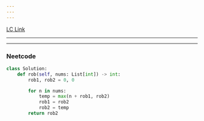 ```yaml
---
---
---
```

[LC Link](https://leetcode.com/problems/house-robber/)

----
---
### Neetcode

```python
class Solution:
    def rob(self, nums: List[int]) -> int:
        rob1, rob2 = 0, 0

        for n in nums:
            temp = max(n + rob1, rob2)
            rob1 = rob2
            rob2 = temp
        return rob2

```